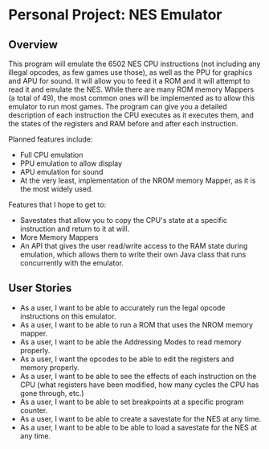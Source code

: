 # Personal Project: NES Emulator

## Overview

This program will emulate the 6502 NES CPU instructions (not including any illegal opcodes, as few games use those), as well as the PPU for graphics and APU for sound. It will allow you to feed it a ROM and it will attempt to read it and emulate the NES. While there are many ROM memory Mappers (a total of 49), the most common ones will be implemented as to allow this emulator to run most games. The program can give you a detailed description of each instruction the CPU executes as it executes them, and the states of the registers and RAM before and after each instruction. 

Planned features include:
- Full CPU emulation
- PPU emulation to allow display
- APU emulation for sound
- At the very least, implementation of the NROM memory Mapper, as it is the most widely used.

Features that I hope to get to:
- Savestates that allow you to copy the CPU's state at a specific instruction and return to it at will.
- More Memory Mappers
- An API that gives the user read/write access to the RAM state during emulation, which allows them to write their own Java class that runs concurrently with the emulator.

## User Stories

- As a user, I want to be able to accurately run the legal opcode instructions on this emulator.
- As a user, I want to be able to run a ROM that uses the NROM memory mapper.
- As a user, I want to be able the Addressing Modes to read memory properly.
- As a user, I want the opcodes to be able to edit the registers and memory properly.
- As a user, I want to be able to see the effects of each instruction on the CPU (what registers have been modified, how many cycles the CPU has gone through, etc.)
- As a user, I want to be able to set breakpoints at a specific program counter.
- As a user, I want to be able to create a savestate for the NES at any time.
- As a user, I want to be able to be able to load a savestate for the NES at any time.
